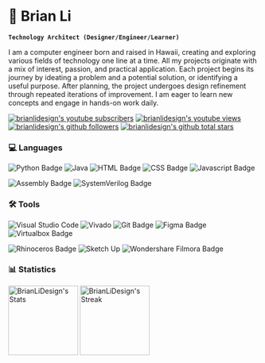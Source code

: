 # 🌠 Brian Li

**`Technology Architect (Designer/Engineer/Learner)`**

I am a computer engineer born and raised in Hawaii, creating and exploring various fields of technology one line at a time. All my projects originate with a mix of interest, passion, and practical application. Each project begins its journey by ideating a problem and a potential solution, or identifying a useful purpose. After planning, the project undergoes design refinement through repeated iterations of improvement. I am eager to learn new concepts and engage in hands-on work daily.

<p align="left">
  <a href="https://www.youtube.com/@brianlidesign">
    <img alt="brianlidesign's youtube subscribers" title="Subscribe to BrianLiDesign's YouTube channel" src="https://custom-icon-badges.demolab.com/youtube/channel/subscribers/UCxRYK_yDD8ifKN08XwfdXuQ?color=%23E05D44&label=SUBSCRIBE&logo=video&logoColor=white&style=for-the-badge&labelColor=CE4630"/></a>
  <a href="https://www.youtube.com/@brianlidesign">
    <img alt="brianlidesign's youtube views" title="BrianLiDesign's YouTube views" src="https://custom-icon-badges.demolab.com/youtube/channel/views/UCxRYK_yDD8ifKN08XwfdXuQ?color=%23E1AD0E&logo=eye&logoColor=white&style=for-the-badge&labelColor=C79600"/></a>
  <a href="https://github.com/BrianLiDesign?tab=followers">
    <img alt="brianlidesign's github followers" title="Follow BrianLiDesign on Github" src="https://custom-icon-badges.demolab.com/github/followers/BrianLiDesign?color=236ad3&labelColor=1155ba&style=for-the-badge&logo=person-add&label=Follow&logoColor=white"/></a>
  <a href="https://github.com/BrianLiDesign?tab=repositories&sort=stargazers">
    <img alt="brianlidesign's github total stars" title="BrianLiDesign's total stars on GitHub" src="https://custom-icon-badges.demolab.com/github/stars/BrianLiDesign?color=55960c&style=for-the-badge&labelColor=488207&logo=star"/></a>
</p>

### 💻 Languages

![Python Badge][python-badge]
![Java][java-badge]
![HTML Badge][html-badge]
![CSS Badge][css-badge]
![Javascript Badge][javascript-badge]

![Assembly Badge][assembly-badge]
![SystemVerilog Badge][systemverilog-badge]

### 🛠️ Tools

![Visual Studio Code][visual-studio-code-badge]
![Vivado][vivado-badge]
![Git Badge](https://img.shields.io/badge/git-F05032?style=for-the-badge&logo=git&labelColor=black)
![Figma Badge][figma-badge]
![Virtualbox Badge][virtualbox-badge]

![Rhinoceros Badge][rhinoceros-badge]
![Sketch Up][sketchup-badge]
![Wondershare Filmora Badge][wondershare-filmora-badge]

### 📊 Statistics

  <div class="badge-github-statistics">
    <p align="left">
      <img height="140" src="https://github-readme-stats.vercel.app/api/top-langs/?username=brianlidesign&theme=default&show_icons=true&hide_border=false&layout=compact&count_private=true&langs_count=10&size_weight=0.5&count_weight=0.5" alt="BrianLiDesign's Stats">
      <img height="140" src="https://github-readme-streak-stats.herokuapp.com/?user=brianlidesign&theme=default&hide_border=false" alt="BrianLiDesign's Streak">
    </p>
  </div>
    <br>

<!-- MARKDOWN LINKS -->
[assembly-badge]: https://img.shields.io/badge/assembly-assembly?style=for-the-badge&color=darkblue
[css-badge]: https://img.shields.io/badge/css-663399?style=for-the-badge&logo=css&labelColor=black
[figma-badge]: https://img.shields.io/badge/figma-F24E1E?style=for-the-badge&logo=figma&labelColor=black
[git-badge]: https://img.shields.io/badge/git-F05032?style=for-the-badge&logo=git&labelColor=black
[html-badge]: https://img.shields.io/badge/html-E34F26?style=for-the-badge&logo=html5&labelColor=black
[java-badge]: https://img.shields.io/badge/java-%23ED8B00?style=for-the-badge&logo=openjdk&logoColor=white&labelColor=black
[javascript-badge]: https://img.shields.io/badge/javascript-F0DB4F?style=for-the-badge&logo=javascript&labelColor=black
[python-badge]: https://img.shields.io/badge/python-3776AB?style=for-the-badge&logo=python&labelColor=black
[rhinoceros-badge]: https://img.shields.io/badge/rhinoceros-801010?style=for-the-badge&logo=rhinoceros&labelColor=black
[sketchup-badge]: https://img.shields.io/badge/SketchUp-005F9E?style=for-the-badge&logo=sketchup&logoColor=white&labelColor=black
[systemverilog-badge]: https://img.shields.io/badge/systemverilog-systemverilog?style=for-the-badge&color=lightblue
[virtualbox-badge]: https://img.shields.io/badge/VirtualBox-21416b?style=for-the-badge&logo=VirtualBox&logoColor=F61B4&labelColor=black
[visual-studio-code-badge]: https://img.shields.io/badge/Visual%20Studio%20Code-0078d7.svg?style=for-the-badge&logo=visual-studio-code&logoColor=white
[vivado-badge]: https://img.shields.io/badge/vivado-vivado?style=for-the-badge&color=white
[wondershare-filmora-badge]: https://img.shields.io/badge/filmora-07273D?style=for-the-badge&logo=wondershare-filmora&labelColor=black
